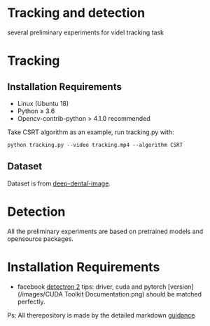 # Tracking and detection

several preliminary experiments for videl tracking task

# Tracking
## Installation Requirements
* Linux (Ubuntu 18)
* Python ≥ 3.6
* Opencv-contrib-python > 4.1.0 recommended

Take CSRT algorithm as an example, run tracking.py with:

```
python tracking.py --video tracking.mp4 --algorithm CSRT
```
## Dataset 
Dataset is from [deep-dental-image](https://github.com/IvisionLab/deep-dental-image).


# Detection
All the preliminary experiments are based on pretrained models and opensource packages.
# Installation Requirements
* facebook [detectron 2](https://github.com/facebookresearch/detectron2)
  tips:
  driver, cuda and pytorch [version](/images/CUDA Toolkit Documentation.png) should be matched perfectly. 
  
  
  
  
  
Ps: All therepository is made by the detailed markdown [guidance](https://guides.github.com/features/mastering-markdown/)
